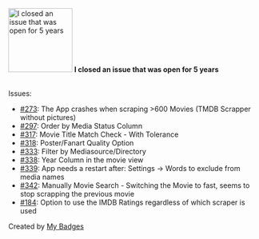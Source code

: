 <img src="https://github.com/my-badges/my-badges/blob/master/src/all-badges/old-issue/old-issue-5.png?raw=true" alt="I closed an issue that was open for 5 years" title="I closed an issue that was open for 5 years" width="128">
<strong>I closed an issue that was open for 5 years</strong>
<br><br>

Issues:

- <a href="https://github.com/Komet/MediaElch/issues/273">#273</a>: The App crashes when scraping >600 Movies (TMDB Scrapper without pictures)
- <a href="https://github.com/Komet/MediaElch/issues/297">#297</a>: Order by Media Status Column
- <a href="https://github.com/Komet/MediaElch/issues/317">#317</a>: Movie Title Match Check - With Tolerance
- <a href="https://github.com/Komet/MediaElch/issues/318">#318</a>: Poster/Fanart Quality Option
- <a href="https://github.com/Komet/MediaElch/issues/333">#333</a>: Filter by Mediasource/Directory
- <a href="https://github.com/Komet/MediaElch/issues/338">#338</a>: Year Column in the movie view
- <a href="https://github.com/Komet/MediaElch/issues/339">#339</a>: App needs a restart after: Settings -> Words to exclude from media names
- <a href="https://github.com/Komet/MediaElch/issues/342">#342</a>: Manually Movie Search - Switching the Movie to fast, seems to stop scrapping the previous movie
- <a href="https://github.com/Komet/MediaElch/issues/184">#184</a>: Option to use the IMDB Ratings regardless of which scraper is used


Created by <a href="https://github.com/my-badges/my-badges">My Badges</a>